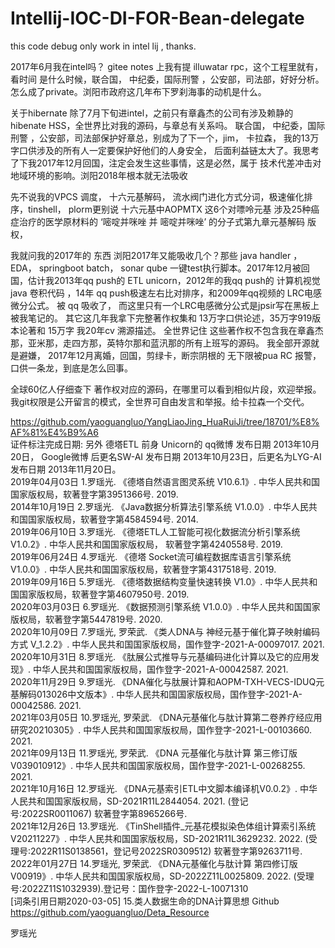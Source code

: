 # Intellij-IOC-DI-FOR-Bean-delegate
this code debug only work in intel lij , thanks.

2017年6月我在intel吗？ gitee notes 上我有提 illuwatar rpc，这个工程里就有， 
看时间 是什么时候，联合国， 中纪委，国际刑警 ，公安部，司法部，好好分析。怎么成了private。浏阳市政府这几年布下罗刹海事的动机是什么。

关于hibernate 除了7月下旬进intel，之前只有章鑫杰的公司有涉及赖静的 hibenate HSS，全世界比对我的源码，与章总有关系吗。
联合国， 中纪委，国际刑警 ，公安部，司法部保护好章总，别成为了下一个，jim， 卡拉森， 我的13万字口供涉及的所有人一定要保护好他们的人身安全，
后面利益链太大了。我思考了下我2017年12月回国，注定会发生这些事情，这是必然，属于 技术代差冲击对地域环境的影响。浏阳2018年根本就无法吸收

先不说我的VPCS 调度， 十六元基解码， 流水阀门进化方式分词，极速催化排序，tinshell， plorm更别说 
十六元基中AOPMTX 这6个对嘌呤元基 涉及25种癌症治疗的医学原材料的 ‘嘧啶并咪唑 并 嘧啶并咪唑’ 
的分子式第九章元基解码 版权，

我就问我的2017年的 东西 浏阳2017年又能吸收几个？那些 java handler ， EDA， springboot batch，
sonar qube 一键test执行脚本。2017年12月被回国，估计我2013年qq push的 ETL unicorn，2012年的我qq push的 计算机视觉java 卷积代码
，14年 qq push极速左右比对排序，和2009年qq视频的 LRC电感微分公式。 被 qq 吸收了， 而这里只有一个LRC电感微分公式是jpsir写在黑板上 被我笔记的。
其它这几年我拿下完整著作权集和 13万字口供论述，35万字919版本论著和 15万字 我20年cv 溯源描述。 
全世界记住 这些著作权不包含我在章鑫杰那，亚米那，走四方那，英特尔那和蓝汛那的所有上班写的源码。
我全部开源就是避嫌， 2017年12月离婚，回国，剪绿卡，断宗阴根的 无下限被pua RC 报警，口供一条龙，到底是怎么回事。


全球60亿人仔细查下 著作权对应的源码，在哪里可以看到相似片段，欢迎举报。我git权限是公开留言的模式，全世界可自由发言和举报。给卡拉森一个交代。

               
https://github.com/yaoguangluo/YangLiaoJing_HuaRuiJi/tree/18701/%E8%AF%81%E4%B9%A6                               
证件标注完成日期: 另外 德塔ETL 前身 Unicorn的 qq微博 发布日期 2013年10月20日， Google微博 后更名SW-AI 发布日期 2013年10月23日，后更名为LYG-AI 发布日期 2013年11月20日。                
2019年04月03日  1.罗瑶光. 《德塔自然语言图灵系统 V10.6.1》. 中华人民共和国国家版权局，软著登字第3951366号. 2019.                
2014年10月19日  2.罗瑶光. 《Java数据分析算法引擎系统 V1.0.0》. 中华人民共和国国家版权局，软著登字第4584594号. 2014.                 
2019年06月10日  3.罗瑶光. 《德塔ETL人工智能可视化数据流分析引擎系统 V1.0.2》. 中华人民共和国国家版权局， 软著登字第4240558号. 2019.                 
2019年06月24日  4.罗瑶光. 《德塔 Socket流可编程数据库语言引擎系统 V1.0.0》. 中华人民共和国国家版权局，软著登字第4317518号. 2019.                
2019年09月16日  5.罗瑶光. 《德塔数据结构变量快速转换 V1.0》. 中华人民共和国国家版权局，软著登字第4607950号. 2019.                 
2020年03月03日  6.罗瑶光. 《数据预测引擎系统 V1.0.0》. 中华人民共和国国家版权局，软著登字第5447819号. 2020.                 
2020年10月09日  7.罗瑶光, 罗荣武. 《类人DNA与 神经元基于催化算子映射编码方式 V_1.2.2》. 中华人民共和国国家版权局，国作登字-2021-A-00097017. 2021.                 
2020年10月31日  8.罗瑶光. 《肽展公式推导与元基编码进化计算以及它的应用发现》. 中华人民共和国国家版权局，国作登字-2021-A-00042587. 2021.                 
2020年11月29日  9.罗瑶光. 《DNA催化与肽展计算和AOPM-TXH-VECS-IDUQ元基解码013026中文版本》. 中华人民共和国国家版权局，国作登字-2021-A-00042586. 2021.                 
2021年03月05日  10.罗瑶光, 罗荣武. 《DNA元基催化与肽计算第二卷养疗经应用研究20210305》. 中华人民共和国国家版权局，国作登字-2021-L-00103660. 2021.                
2021年09月13日  11.罗瑶光, 罗荣武. 《DNA 元基催化与肽计算 第三修订版V039010912》. 中华人民共和国国家版权局，国作登字-2021-L-00268255. 2021.                 
2021年10月16日  12.罗瑶光. 《DNA元基索引ETL中文脚本编译机V0.0.2》. 中华人民共和国国家版权局，SD-2021R11L2844054. 2021. (登记号:2022SR0011067) 软著登字第8965266号.                 
2021年12月26日  13.罗瑶光. 《TinShell插件_元基花模拟染色体组计算索引系统 V20211227》. 中华人民共和国国家版权局，SD-2021R11L3629232. 2022. (受理号:2022R11S0138561，登记号2022SR0309512) 软著登字第9263711号.               
2022年01月27日  14.罗瑶光, 罗荣武. 《DNA元基催化与肽计算 第四修订版 V00919》. 中华人民共和国国家版权局，SD-2022Z11L0025809. 2022. (受理号:2022Z11S1032939).登记号：国作登字-2022-L-10071310               
[词条引用日期2020-03-05] 15.类人数据生命的DNA计算思想 Github  https://github.com/yaoguangluo/Deta_Resource               
               
罗瑶光


